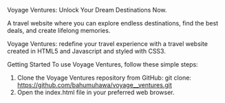 Voyage Ventures: Unlock Your Dream Destinations Now.

A travel website where you can explore endless destinations, find the best deals, and create lifelong memories.

Voyage Ventures: redefine your travel experience with a travel website created in HTML5 and Javascript and styled with CSS3.

Getting Started To use Voyage Ventures, follow these simple steps:
1. Clone the Voyage Ventures repository from GitHub: git clone: https://github.com/bahumuhawa/voyage__ventures.git
3. Open the index.html file in your preferred web browser.
